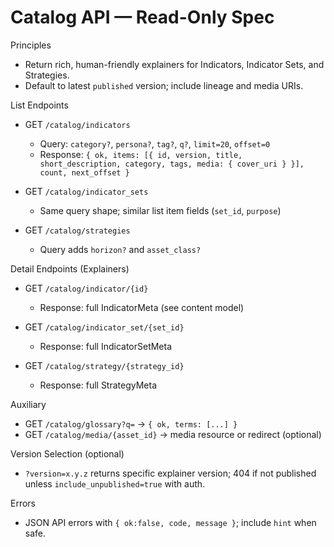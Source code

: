 # Catalog API — Read-Only Spec

Principles
- Return rich, human-friendly explainers for Indicators, Indicator Sets, and Strategies.
- Default to latest `published` version; include lineage and media URIs.

List Endpoints
- GET `/catalog/indicators`
  - Query: `category?`, `persona?`, `tag?`, `q?`, `limit=20`, `offset=0`
  - Response: `{ ok, items: [{ id, version, title, short_description, category, tags, media: { cover_uri } }], count, next_offset }`

- GET `/catalog/indicator_sets`
  - Same query shape; similar list item fields (`set_id`, `purpose`)

- GET `/catalog/strategies`
  - Query adds `horizon?` and `asset_class?`

Detail Endpoints (Explainers)
- GET `/catalog/indicator/{id}`
  - Response: full IndicatorMeta (see content model)

- GET `/catalog/indicator_set/{set_id}`
  - Response: full IndicatorSetMeta

- GET `/catalog/strategy/{strategy_id}`
  - Response: full StrategyMeta

Auxiliary
- GET `/catalog/glossary?q=` → `{ ok, terms: [...] }`
- GET `/catalog/media/{asset_id}` → media resource or redirect (optional)

Version Selection (optional)
- `?version=x.y.z` returns specific explainer version; 404 if not published unless `include_unpublished=true` with auth.

Errors
- JSON API errors with `{ ok:false, code, message }`; include `hint` when safe.

